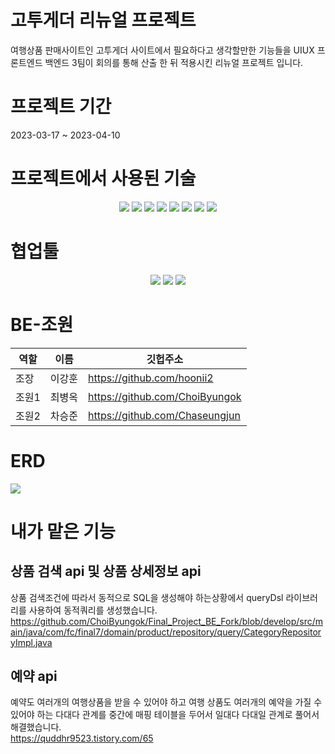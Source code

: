 # 고투게더 리뉴얼 프로젝트
 여행상품 판매사이트인 고투게더 사이트에서 필요하다고 생각할만한 기능들을 UIUX 프론트엔드 백엔드 3팀이 회의를 통해 산출 한 뒤 적용시킨 리뉴얼 프로젝트 입니다.

# 프로젝트 기간
 2023-03-17 ~ 2023-04-10

# 프로젝트에서 사용된 기술 
<div align="center">
<img src="https://img.shields.io/badge/JAVA-007396?style=for-the-badge&logo=java&logoColor=white">
<img src="https://img.shields.io/badge/springboot-6DB33F?style=for-the-badge&logo=springboot&logoColor=white">
<img src="https://img.shields.io/badge/springsecurity-6DB33F?style=for-the-badge&logo=springsecurity&logoColor=white">
<img src="https://img.shields.io/badge/mysql-4479A1?style=for-the-badge&logo=mysql&logoColor=white">
<img src="https://img.shields.io/badge/postman-FF6C37?style=for-the-badge&logo=postman&logoColor=white">
<img src="https://img.shields.io/badge/hibernate-59666C?style=for-the-badge&logo=hibernate&logoColor=white">
<img src="https://img.shields.io/badge/amazonaws-232F3E?style=for-the-badge&logo=amazonaws&logoColor=white">
<img src="https://img.shields.io/badge/redis-DC382D?style=for-the-badge&logo=redis&logoColor=white">
<br>
  </div>
  
# 협업툴
<div align="center">
<img src="https://img.shields.io/badge/slack-4A154B?style=for-the-badge&logo=slack&logoColor=white">
<img src="https://img.shields.io/badge/notion-000000?style=for-the-badge&logo=notion&logoColor=white">
<img src="https://img.shields.io/badge/github-181717?style=for-the-badge&logo=github&logoColor=white">
<br>
</div>

# BE-조원
역할|이름|깃헙주소
---|---|---|
조장|이강훈|https://github.com/hoonii2
조원1|최병옥|https://github.com/ChoiByungok
조원2|차승준|https://github.com/Chaseungjun

# ERD
<img src="https://img1.daumcdn.net/thumb/R1280x0/?scode=mtistory2&fname=https%3A%2F%2Fblog.kakaocdn.net%2Fdn%2FWkm0L%2Fbtr8jOqL5ra%2FbcvFjmZgZc1gDaE6n6yziK%2Fimg.png">

# 내가 맡은 기능
## 상품 검색 api 및 상품 상세정보 api
 상품 검색조건에 따라서 동적으로 SQL을 생성해야 하는상황에서 queryDsl 라이브러리를 사용하여 동적쿼리를 생성했습니다.
 https://github.com/ChoiByungok/Final_Project_BE_Fork/blob/develop/src/main/java/com/fc/final7/domain/product/repository/query/CategoryRepositoryImpl.java

## 예약 api
 예약도 여러개의 여행상품을 받을 수 있어야 하고 여행 상품도 여러개의 예약을 가질 수 있어야 하는 다대다 관계를
 중간에 매핑 테이블을 두어서 일대다 다대일 관계로 풀어서 해결했습니다.
 <br>
 https://quddhr9523.tistory.com/65

